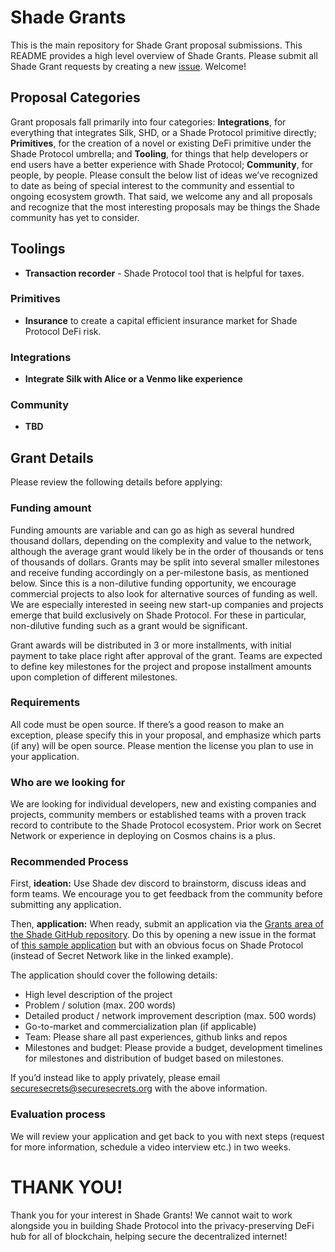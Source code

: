 # Shade Grants
This is the main repository for Shade Grant proposal submissions. This README provides a high level overview of Shade Grants. Please submit all Shade Grant requests by creating a new [issue](https://github.com/securesecrets/ShadeGrants/issues). Welcome!

## Proposal Categories
Grant proposals fall primarily into four categories: **Integrations**, for everything that integrates Silk, SHD, or a Shade Protocol primitive directly; **Primitives**, for the creation of a novel or existing DeFi primitive under the Shade Protocol umbrella; and **Tooling**, for things that help developers or end users have a better experience with Shade Protocol; **Community**, for people, by people. Please consult the below list of ideas we’ve recognized to date as being of special interest to the community and essential to ongoing ecosystem growth. That said, we welcome any and all proposals and recognize that the most interesting proposals may be things the Shade community has yet to consider.

## Toolings
* **Transaction recorder** -  Shade Protocol tool that is helpful for taxes.

### Primitives
* **Insurance** to create a capital efficient insurance market for Shade Protocol DeFi risk.

### Integrations
* **Integrate Silk with Alice or a Venmo like experience**

### Community 
* **TBD**

## Grant Details
Please review the following details before applying:

### Funding amount
Funding amounts are variable and can go as high as several hundred thousand dollars, depending on the complexity and value to the network, although the average grant would likely be in the order of thousands or tens of thousands of dollars. Grants may be split into several smaller milestones and receive funding accordingly on a per-milestone basis, as mentioned below. Since this is a non-dilutive funding opportunity, we encourage commercial projects to also look for alternative sources of funding as well. We are especially interested in seeing new start-up companies and projects emerge that build exclusively on Shade Protocol. For these in particular, non-dilutive funding such as a grant would be significant.

Grant awards will be distributed in 3 or more installments, with initial payment to take place right after approval of the grant. Teams are expected to define key milestones for the project and propose installment amounts upon completion of different milestones.

### Requirements
All code must be open source. If there’s a good reason to make an exception, please specify this in your proposal, and emphasize which parts (if any) will be open source. Please mention the license you plan to use in your application.

### Who are we looking for
We are looking for individual developers, new and existing companies and projects, community members or established teams with a proven track record to contribute to the Shade Protocol ecosystem. Prior work on Secret Network or experience in deploying on Cosmos chains is a plus. 

### Recommended Process
First, **ideation:** Use Shade dev discord to brainstorm, discuss ideas and form teams. We encourage you to get feedback from the community before submitting any application.

Then, **application:** When ready, submit an application via the [Grants area of the Shade GitHub repository](https://github.com/securesecrets/ShadeGrants/issues). Do this by opening a new issue in the format of [this sample application](https://github.com/SecretFoundation/Grants/blob/main/Sample%20grant%20application) but with an obvious focus on Shade Protocol (instead of Secret Network like in the linked example).

The application should cover the following details:

* High level description of the project
* Problem / solution (max. 200 words)
* Detailed product / network improvement description (max. 500 words)
* Go-to-market and commercialization plan (if applicable)
* Team: Please share all past experiences, github links and repos
* Milestones and budget: Please provide a budget, development timelines for milestones and distribution of budget based on milestones.

If you’d instead like to apply privately, please email securesecrets@securesecrets.org with the above information.

### Evaluation process
We will review your application and get back to you with next steps (request for more information, schedule a video interview etc.) in two weeks.

# THANK YOU!
Thank you for your interest in Shade Grants! We cannot wait to work alongside you in building Shade Protocol into the privacy-preserving DeFi hub for all  of blockchain, helping secure the decentralized internet!


